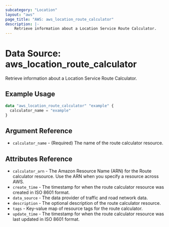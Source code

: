 ```yaml
---
subcategory: "Location"
layout: "aws"
page_title: "AWS: aws_location_route_calculator"
description: |-
    Retrieve information about a Location Service Route Calculator.
---
```


# Data Source: aws_location_route_calculator

Retrieve information about a Location Service Route Calculator.

## Example Usage

```terraform
data "aws_location_route_calculator" "example" {
  calculator_name = "example"
}
```

## Argument Reference

* `calculator_name` - (Required) The name of the route calculator resource.

## Attributes Reference

* `calculator_arn` - The Amazon Resource Name (ARN) for the Route calculator resource. Use the ARN when you specify a resource across AWS.
* `create_time` - The timestamp for when the route calculator resource was created in ISO 8601 format.
* `data_source` - The data provider of traffic and road network data.
* `description` - The optional description of the route calculator resource.
* `tags` - Key-value map of resource tags for the route calculator.
* `update_time` - The timestamp for when the route calculator resource was last updated in ISO 8601 format.
